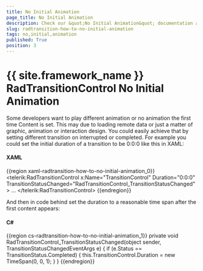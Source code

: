 ```yaml
---
title: No Initial Animation
page_title: No Initial Animation
description: Check our &quot;No Initial Animation&quot; documentation article for the RadTransitionControl {{ site.framework_name }} control.
slug: radtransition-how-to-no-initial-animation
tags: no,initial,animation
published: True
position: 3
---
```


# {{ site.framework_name }} RadTransitionControl No Initial Animation

Some developers want to play different animation or no animation the first time Content is set. This may due to loading remote data or just a matter of graphic, animation or interaction design. You could easily achieve that by setting different transition on interrupted or completed. For example you could set the initial duration of a transition to be 0:0:0 like this in XAML:

#### __XAML__

{{region xaml-radtransition-how-to-no-initial-animation_0}}
	<telerik:RadTransitionControl x:Name="TransitionControl"
	Duration="0:0:0" 		
	TransitionStatusChanged="RadTransitionControl_TransitionStatusChanged">
	    ...
	</telerik:RadTransitionControl>
{{endregion}}

And then in code behind set the duration to a reasonable time span after the first content appears:

#### __C#__

{{region cs-radtransition-how-to-no-initial-animation_1}}
	private void RadTransitionControl_TransitionStatusChanged(object sender, TransitionStatusChangedEventArgs e)
	{
	    if (e.Status == TransitionStatus.Completed)
	    {
	        this.TransitionControl.Duration = new TimeSpan(0, 0, 1);
	    }
	}
{{endregion}}
